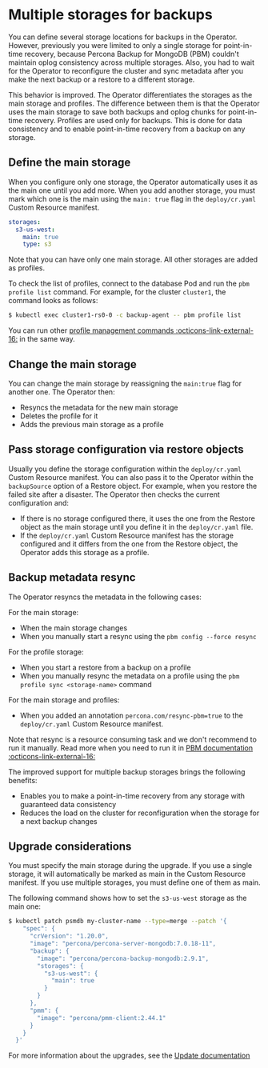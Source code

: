 # Multiple storages for backups

You can define several storage locations for backups in the Operator. However, previously you were limited to only a single storage for point-in-time recovery, because Percona Backup for MongoDB (PBM) couldn't maintain oplog consistency across multiple storages. Also, you had to wait for the Operator to reconfigure the cluster and sync metadata after you make the next backup or a restore to a different storage. 

This behavior is improved. The Operator differentiates the storages as the main storage and profiles. The difference between them is that the Operator uses the main storage to save both backups and oplog chunks for point-in-time recovery. Profiles are used only for backups. This is done for data consistency and to enable point-in-time recovery from a backup on any storage. 

## Define the main storage

When you configure only one storage, the Operator automatically uses it as the main one until you add more. When you add another storage, you must mark which one is the main using the `main: true` flag in the `deploy/cr.yaml` Custom Resource manifest. 

```yaml
storages:
  s3-us-west:
    main: true
    type: s3
```

Note that you can have only one main storage. All other storages are added as profiles.

To check the list of profiles, connect to the database Pod and run the `pbm profile list` command. For example, for the cluster `cluster1`, the command looks as follows:

```{.bash .data-prompt="$"}
$ kubectl exec cluster1-rs0-0 -c backup-agent -- pbm profile list
```

You can run other [profile management commands :octicons-link-external-16:](https://docs.percona.com/percona-backup-mongodb/reference/pbm-commands.html#pbm-profile-add) in the same way.

## Change the main storage

You can change the main storage by reassigning the `main:true` flag for another one. The Operator then:

* Resyncs the metadata for the new main storage 
* Deletes the profile for it
* Adds the previous main storage as a profile

## Pass storage configuration via restore objects

Usually you define the storage configuration within the `deploy/cr.yaml` Custom Resource manifest. You can also pass it to the Operator within the `backupSource` option of a Restore object. For example, when you restore the failed site after a disaster. The Operator then checks the current configuration and:

* If there is no storage configured there, it uses the one from the Restore object as the main storage until you define it in the `deploy/cr.yaml` file.
* If the `deploy/cr.yaml` Custom Resource manifest has the storage configured and it differs from the one from the Restore object, the Operator adds this storage as a profile.

## Backup metadata resync

The Operator resyncs the metadata in the following cases:

For the main storage:
 
* When the main storage changes
* When you manually start a resync using the `pbm config --force resync`

For the profile storage:

* When you start a restore from a backup on a profile
* When you manually resync the metadata on a profile using the `pbm profile sync <storage-name>` command

For the main storage and profiles:

* When you added an annotation `percona.com/resync-pbm=true` to the `deploy/cr.yaml` Custom Resource manifest. 

Note that resync is a resource consuming task and we don't recommend to run it manually. Read more when you need to run it in [PBM documentation :octicons-link-external-16:](https://docs.percona.com/percona-backup-mongodb/reference/config.html#syncronize-configuration)

The improved support for multiple backup storages brings the following benefits:

* Enables you to make a point-in-time recovery from any storage with guaranteed data consistency
* Reduces the load on the cluster for reconfiguration when the storage for a next backup changes	 

## Upgrade considerations

You must specify the main storage during the upgrade. If you use a single storage, it will automatically be marked as main in the Custom Resource manifest. If you use multiple storages, you must define one of them as main. 

The following command shows how to set the `s3-us-west` storage as the main one:

```{.bash data-prompt="$"}
$ kubectl patch psmdb my-cluster-name --type=merge --patch '{
    "spec": {
      "crVersion": "1.20.0",
      "image": "percona/percona-server-mongodb:7.0.18-11",
      "backup": {
        "image": "percona/percona-backup-mongodb:2.9.1",
        "storages": {
          "s3-us-west": {
            "main": true
          }
        }
      },
      "pmm": {
        "image": "percona/pmm-client:2.44.1"
      }
    }
  }'
```

For more information about the upgrades, see the [Update documentation](update.md)